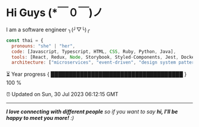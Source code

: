 # Hi Guys  (*￣０￣)ノ 
I am a software engineer    ╮(╯▽╰)╭

```javascript
const thai = {
  pronouns: "she" | "her",
  code: [Javascript, Typescript, HTML, CSS, Ruby, Python, Java],
  tools: [React, Redux, Node, Storybook, Styled-Components, Jest, Docker],
  architecture: ["microservices", "event-driven", "design system pattern"],

```

⏳ Year progress { ████████████████████████████████████ } 100 %

⏰ Updated on Sun, 30 Jul 2023 06:12:15 GMT

---

<em><b>I love connecting with different people</b> so if you want to say <b>hi, I'll be happy to meet you more!</b> :)</em>

